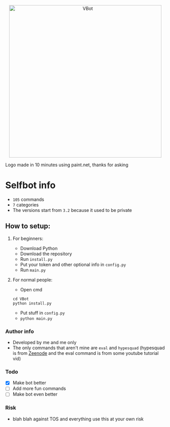 <p align="center">
    <img width="480px" height="auto" src="https://media.discordapp.net/attachments/980945786051362848/1099436881055338536/vbot.jpg?width=557&height=418" align="center" alt="VBot" />
    
Logo made in 10 minutes using paint.net, thanks for asking

# Selfbot info
- `105` commands
- `7` categories
- The versions start from `3.2` because it used to be private

## How to setup:
1. For beginners:
    - Download Python
    - Download the repository
    - Run `install.py`
    - Put your token and other optional info in `config.py`
    - Run `main.py`

2. For normal people:
    - Open cmd
    ```git clone https://github.com/vined-underscore/VBot
    cd VBot
    python install.py
    ```
    - Put stuff in `config.py`
    - `python main.py`

### Author info
- Developed by me and me only
- The only commands that aren't mine are `eval` and `hypesquad` (hypesquad is from [Zeenode](https://github.com/zeenode/selfbot) and the eval command is from some youtube tutorial vid)
    
### Todo
- [x] Make bot better
- [ ] Add more fun commands
- [ ] Make bot even better
    
### Risk
- blah blah against TOS and everything use this at your own risk
